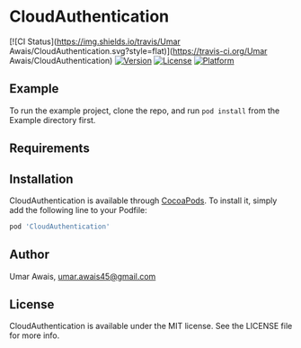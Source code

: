 # CloudAuthentication

[![CI Status](https://img.shields.io/travis/Umar Awais/CloudAuthentication.svg?style=flat)](https://travis-ci.org/Umar Awais/CloudAuthentication)
[![Version](https://img.shields.io/cocoapods/v/CloudAuthentication.svg?style=flat)](https://cocoapods.org/pods/CloudAuthentication)
[![License](https://img.shields.io/cocoapods/l/CloudAuthentication.svg?style=flat)](https://cocoapods.org/pods/CloudAuthentication)
[![Platform](https://img.shields.io/cocoapods/p/CloudAuthentication.svg?style=flat)](https://cocoapods.org/pods/CloudAuthentication)

## Example

To run the example project, clone the repo, and run `pod install` from the Example directory first.

## Requirements

## Installation

CloudAuthentication is available through [CocoaPods](https://cocoapods.org). To install
it, simply add the following line to your Podfile:

```ruby
pod 'CloudAuthentication'
```

## Author

Umar Awais, umar.awais45@gmail.com

## License

CloudAuthentication is available under the MIT license. See the LICENSE file for more info.
